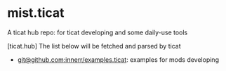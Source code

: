 # mist.ticat
A ticat hub repo: for ticat developing and some daily-use tools

[ticat.hub] The list below will be fetched and parsed by ticat
* [git@github.com:innerr/examples.ticat](https://github.com/innerr/examples.ticat): examples for mods developing
